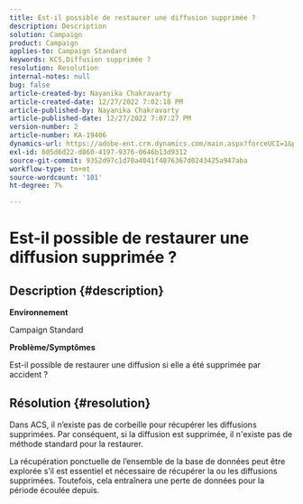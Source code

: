 ```yaml
---
title: Est-il possible de restaurer une diffusion supprimée ?
description: Description
solution: Campaign
product: Campaign
applies-to: Campaign Standard
keywords: KCS,Diffusion supprimée ?
resolution: Resolution
internal-notes: null
bug: false
article-created-by: Nayanika Chakravarty
article-created-date: 12/27/2022 7:02:18 PM
article-published-by: Nayanika Chakravarty
article-published-date: 12/27/2022 7:07:27 PM
version-number: 2
article-number: KA-19406
dynamics-url: https://adobe-ent.crm.dynamics.com/main.aspx?forceUCI=1&pagetype=entityrecord&etn=knowledgearticle&id=2a233af7-1886-ed11-81ac-6045bd006079
exl-id: 605d6d22-d860-4197-9376-0646b13d9312
source-git-commit: 9352d97c1d70a4041f4076367d0243425a947aba
workflow-type: tm+mt
source-wordcount: '101'
ht-degree: 7%

---
```


# Est-il possible de restaurer une diffusion supprimée ?

## Description {#description}


<b>Environnement</b>

Campaign Standard

<b>Problème/Symptômes</b>

Est-il possible de restaurer une diffusion si elle a été supprimée par accident ?


## Résolution {#resolution}


Dans ACS, il n’existe pas de corbeille pour récupérer les diffusions supprimées. Par conséquent, si la diffusion est supprimée, il n&#39;existe pas de méthode standard pour la restaurer.

La récupération ponctuelle de l’ensemble de la base de données peut être explorée s’il est essentiel et nécessaire de récupérer la ou les diffusions supprimées. Toutefois, cela entraînera une perte de données pour la période écoulée depuis.
